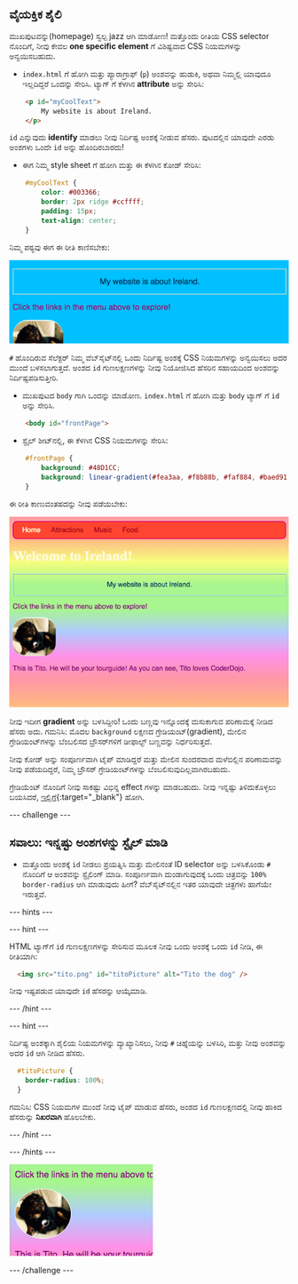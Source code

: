 ## ವೈಯಕ್ತಿಕ ಶೈಲಿ

ಮುಖಪುಟವನ್ನು(homepage) ಸ್ವಲ್ಪ jazz ಆಗಿ ಮಾಡೋಣ! ಮತ್ತೊಂದು ರೀತಿಯ CSS selector ನೊಂದಿಗೆ, ನೀವು ಕೇವಲ **one specific element** ಗೆ ವಿಶಿಷ್ಟವಾದ CSS ನಿಯಮಗಳನ್ನು ಅನ್ವಯಿಸಬಹುದು.

+ `index.html` ಗೆ ಹೋಗಿ ಮತ್ತು ಪ್ಯಾರಾಗ್ರಾಫ್ (`p`) ಅಂಶವನ್ನು ಹುಡುಕಿ, ಅಥವಾ ನಿಮ್ಮಲ್ಲಿ ಯಾವುದೂ ಇಲ್ಲದಿದ್ದರೆ ಒಂದನ್ನು ಸೇರಿಸಿ. ಟ್ಯಾಗ್ ಗೆ ಕೆಳಗಿನ **attribute** ಅನ್ನು ಸೇರಿಸಿ:

```html
    <p id="myCoolText">
        My website is about Ireland.
    </p> 
```

`id` ಎನ್ನುವುದು **identify** ಮಾಡಲು ನೀವು ನಿರ್ದಿಷ್ಟ ಅಂಶಕ್ಕೆ ನೀಡುವ ಹೆಸರು. ಪುಟದಲ್ಲಿನ ಯಾವುದೇ ಎರಡು ಅಂಶಗಳು ಒಂದೇ `id` ಅನ್ನು ಹೊಂದಿರಬಾರದು!

+ ಈಗ ನಿಮ್ಮ style sheet ಗೆ ಹೋಗಿ ಮತ್ತು ಈ ಕೆಳಗಿನ ಕೋಡ್ ಸೇರಿಸಿ:

```css
    #myCoolText {
        color: #003366;
        border: 2px ridge #ccffff;
        padding: 15px;
        text-align: center;
    }
```

ನಿಮ್ಮ ಪಠ್ಯವು ಈಗ ಈ ರೀತಿ ಕಾಣಿಸಬೇಕು:

![Text with a different colour and a border around it](images/paragraphIdStyle.png)

`#` ಹೊಂದಿರುವ ಸೆಲೆಕ್ಟರ್ ನಿಮ್ಮ ವೆಬ್‌ಸೈಟ್‌ನಲ್ಲಿ ಒಂದು ನಿರ್ದಿಷ್ಟ ಅಂಶಕ್ಕೆ CSS ನಿಯಮಗಳನ್ನು ಅನ್ವಯಿಸಲು ಅದರ ಮುಂದೆ ಬಳಸಲಾಗುತ್ತದೆ. ಅಂಶದ `id` ಗುಣಲಕ್ಷಣಗಳನ್ನು ನೀವು ನಿಯೋಜಿಸಿದ ಹೆಸರಿನ ಸಹಾಯದಿಂದ ಅಂಶವನ್ನು ನಿರ್ದಿಷ್ಟಪಡಿಸುತ್ತೀರಿ.

+ ಮುಖಪುಟದ `body` ಗಾಗಿ ಒಂದನ್ನು ಮಾಡೋಣ. `index.html` ಗೆ ಹೋಗಿ ಮತ್ತು `body` ಟ್ಯಾಗ್ ಗೆ `id` ಅನ್ನು ಸೇರಿಸಿ.

```html
    <body id="frontPage">
```

+ ಸ್ಟೈಲ್ ಶೀಟ್‌ನಲ್ಲಿ, ಈ ಕೆಳಗಿನ CSS ನಿಯಮಗಳನ್ನು ಸೇರಿಸಿ:

```css
    #frontPage {
        background: #48D1CC;
        background: linear-gradient(#fea3aa, #f8b88b, #faf884, #baed91, #baed91, #b2cefe, #f2a2e8, #fea3aa);
    }
```

ಈ ರೀತಿ ಕಾಣುವಂತಹದನ್ನು ನೀವು ಪಡೆಯಬೇಕು:

![Rainbow gradient background](images/frontPageIdStyles.png)

ನೀವು ಇದೀಗ **gradient** ಅನ್ನು ಬಳಸಿದ್ದೀರಿ! ಒಂದು ಬಣ್ಣವು ಇನ್ನೊಂದಕ್ಕೆ ಮಸುಕಾಗುವ ಪರಿಣಾಮಕ್ಕೆ ನೀಡಿದ ಹೆಸರು ಅದು. ಗಮನಿಸಿ: ಮೊದಲ `background` ಲಕ್ಷಣದ ಗ್ರೇಡಿಯಂಟ್(gradient), ಮೇಲಿನ ಗ್ರೇಡಿಯಂಟ್‌ಗಳನ್ನು ಬೆಂಬಲಿಸದ ಬ್ರೌಸರ್‌ಗಳಿಗೆ ಡೀಫಾಲ್ಟ್ ಬಣ್ಣವನ್ನು ನಿರ್ಧರಿಸುತ್ತದೆ.

ನೀವು ಕೋಡ್ ಅನ್ನು ಸಂಪೂರ್ಣವಾಗಿ ಟೈಪ್ ಮಾಡಿದ್ದರೆ ಮತ್ತು ಮೇಲಿನ ಸುಂದರವಾದ ಮಳೆಬಿಲ್ಲಿನ ಪರಿಣಾಮವನ್ನು ನೀವು ಪಡೆಯದಿದ್ದರೆ, ನಿಮ್ಮ ಬ್ರೌಸರ್ ಗ್ರೇಡಿಯಂಟ್‌ಗಳನ್ನು ಬೆಂಬಲಿಸುವುದಿಲ್ಲವಾಗಿರಬಹುದು.

ಗ್ರೇಡಿಯೆಂಟ್ ನೊಂದಿಗೆ ನೀವು ಸಾಕಷ್ಟು ವಿಭಿನ್ನ effect ಗಳನ್ನು ಮಾಡಬಹುದು. ನೀವು ಇನ್ನಷ್ಟು ತಿಳಿದುಕೊಳ್ಳಲು ಬಯಸಿದರೆ, [ಇಲ್ಲಿಗೆ](http://dojo.soy/html2-css-gradients){:target="_blank"} ಹೋಗಿ.

--- challenge ---

## ಸವಾಲು: ಇನ್ನಷ್ಟು ಅಂಶಗಳನ್ನು ಸ್ಟೈಲ್ ಮಾಡಿ

+ ಮತ್ತೊಂದು ಅಂಶಕ್ಕೆ `id` ನೀಡಲು ಪ್ರಯತ್ನಿಸಿ ಮತ್ತು ಮೇಲಿನಂತೆ ID selector ಅನ್ನು ಬಳಸಿಕೊಂಡು `#` ನೊಂದಿಗೆ ಆ ಅಂಶವನ್ನು ಸ್ಟೈಲಿಂಗ್ ಮಾಡಿ. ಸಂಪೂರ್ಣವಾಗಿ ದುಂಡಾಗುವುದಕ್ಕೆ ಒಂದು ಚಿತ್ರವನ್ನು `100%` `border-radius` ಆಗಿ ಮಾಡುವುದು ಹೀಗೆ? ವೆಬ್‌ಸೈಟ್‌ನಲ್ಲಿನ ಇತರ ಯಾವುದೇ ಚಿತ್ರಗಳು ಹಾಗೆಯೇ ಇರುತ್ತವೆ. 

--- hints ---


--- hint ---

HTML ಟ್ಯಾಗ್‌ಗೆ `id` ಗುಣಲಕ್ಷಣಗಳನ್ನು ಸೇರಿಸುವ ಮೂಲಕ ನೀವು ಒಂದು ಅಂಶಕ್ಕೆ ಒಂದು `id` ನೀಡಿ, ಈ ರೀತಿಯಾಗಿ:

```html
  <img src="tito.png" id="titoPicture" alt="Tito the dog" />        
```

ನೀವು ಇಷ್ಟಪಡುವ ಯಾವುದೇ `id` ಹೆಸರನ್ನು ಆಯ್ಕೆಮಾಡಿ.

--- /hint ---

--- hint ---

ನಿರ್ದಿಷ್ಟ ಅಂಶಕ್ಕಾಗಿ ಶೈಲಿಯ ನಿಯಮಗಳನ್ನು ವ್ಯಾಖ್ಯಾನಿಸಲು, ನೀವು `#` ಚಿಹ್ನೆಯನ್ನು ಬಳಸಿರಿ, ಮತ್ತು ನೀವು ಅಂಶವನ್ನು ಅದರ `id` ಆಗಿ ನೀಡಿದ ಹೆಸರು.

```css
  #titoPicture {
    border-radius: 100%;
  }
```

ಗಮನಿಸಿ: CSS ನಿಯಮಗಳ ಮುಂದೆ ನೀವು ಟೈಪ್ ಮಾಡುವ ಹೆಸರು, ಅಂಶದ `id` ಗುಣಲಕ್ಷಣದಲ್ಲಿ ನೀವು ಹಾಕಿದ ಹೆಸರುನ್ನು **ನಿಖರವಾಗಿ** ಹೊಲಬೇಕು.

--- /hint ---

--- /hints ---

![A round picture of Tito with a white border](images/titoPictureIdStyle.png)

--- /challenge ---